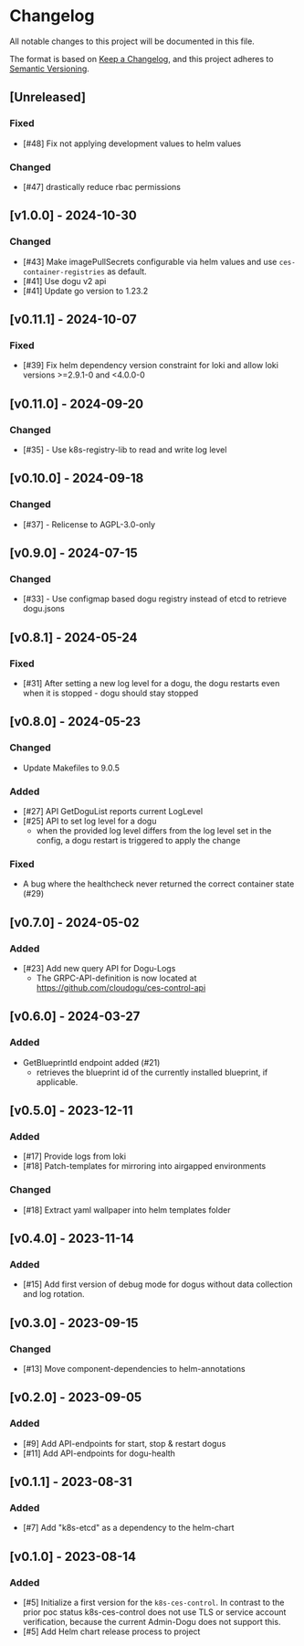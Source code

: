 # Changelog

All notable changes to this project will be documented in this file.

The format is based on [Keep a Changelog](https://keepachangelog.com/en/1.0.0/),
and this project adheres to [Semantic Versioning](https://semver.org/spec/v2.0.0.html).

## [Unreleased]
### Fixed
- [#48] Fix not applying development values to helm values

### Changed
- [#47] drastically reduce rbac permissions

## [v1.0.0] - 2024-10-30
### Changed
- [#43] Make imagePullSecrets configurable via helm values and use `ces-container-registries` as default.
- [#41] Use dogu v2 api
- [#41] Update go version to 1.23.2

## [v0.11.1] - 2024-10-07
### Fixed
- [#39] Fix helm dependency version constraint for loki and allow loki versions >=2.9.1-0 and <4.0.0-0

## [v0.11.0] - 2024-09-20
### Changed
- [#35] - Use k8s-registry-lib to read and write log level

## [v0.10.0] - 2024-09-18
### Changed
- [#37] - Relicense to AGPL-3.0-only

## [v0.9.0] - 2024-07-15

### Changed
- [#33] - Use configmap based dogu registry instead of etcd to retrieve dogu.jsons

## [v0.8.1] - 2024-05-24
### Fixed
- [#31] After setting a new log level for a dogu, the dogu restarts even when it is stopped - dogu should stay stopped

## [v0.8.0] - 2024-05-23
### Changed
- Update Makefiles to 9.0.5

### Added
- [#27] API GetDoguList reports current LogLevel
- [#25] API to set log level for a dogu
  - when the provided log level differs from the log level set in the config, a dogu restart is triggered to apply the change

### Fixed
- A bug where the healthcheck never returned the correct container state (#29) 

## [v0.7.0] - 2024-05-02
### Added
- [#23] Add new query API for Dogu-Logs
  - The GRPC-API-definition is now located at https://github.com/cloudogu/ces-control-api


## [v0.6.0] - 2024-03-27
### Added
- GetBlueprintId endpoint added (#21)
    - retrieves the blueprint id of the currently installed blueprint, if applicable.

## [v0.5.0] - 2023-12-11
### Added
- [#17] Provide logs from loki
- [#18] Patch-templates for mirroring into airgapped environments
### Changed
- [#18] Extract yaml wallpaper into helm templates folder

## [v0.4.0] - 2023-11-14
### Added
- [#15] Add first version of debug mode for dogus without data collection and log rotation.

## [v0.3.0] - 2023-09-15
### Changed
- [#13] Move component-dependencies to helm-annotations

## [v0.2.0] - 2023-09-05
### Added
- [#9] Add API-endpoints for start, stop & restart dogus
- [#11] Add API-endpoints for dogu-health

## [v0.1.1] - 2023-08-31
### Added
- [#7] Add "k8s-etcd" as a dependency to the helm-chart

## [v0.1.0] - 2023-08-14
### Added
- [#5] Initialize a first version for the `k8s-ces-control`. In contrast to the prior poc status k8s-ces-control does not use TLS or service account verification, because the current Admin-Dogu does not support this.
- [#5] Add Helm chart release process to project